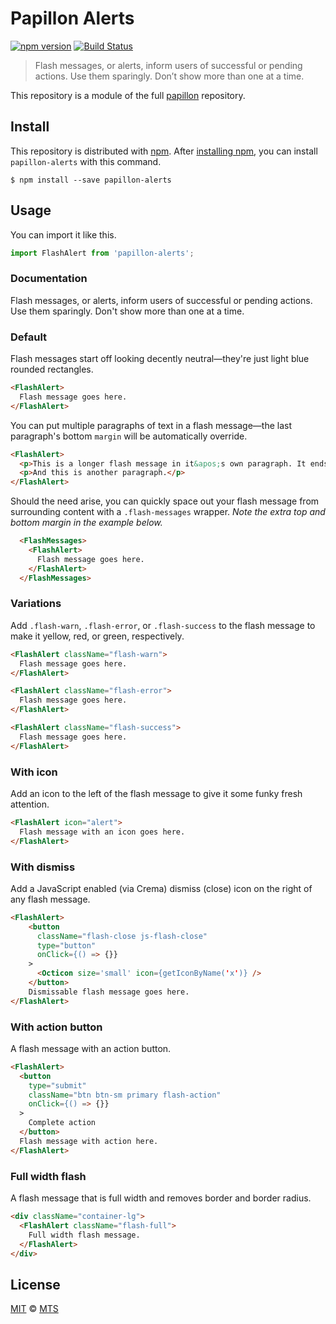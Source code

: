 # Papillon Alerts

[![npm version](https://img.shields.io/npm/v/papillon-alerts.svg)](https://www.npmjs.org/package/papillon-alerts)
[![Build Status](https://travis-ci.org/mts/papillon.svg?branch=master)](https://travis-ci.org/mts/papillon)

> Flash messages, or alerts, inform users of successful or pending actions. Use them sparingly. Don’t show more than one at a time.

This repository is a module of the full [papillon][papillon] repository.

## Install

This repository is distributed with [npm][npm]. After [installing npm][install-npm], you can install `papillon-alerts` with this command.

```
$ npm install --save papillon-alerts
```

## Usage

You can import it like this.

```javascript
import FlashAlert from 'papillon-alerts';
```

### Documentation

Flash messages, or alerts, inform users of successful or pending actions. Use them sparingly. Don't show more than one at a time.

### Default

Flash messages start off looking decently neutral—they're just light blue rounded rectangles.

```html
<FlashAlert>
  Flash message goes here.
</FlashAlert>
```

You can put multiple paragraphs of text in a flash message—the last paragraph's bottom `margin` will be automatically override.

```html
<FlashAlert>
  <p>This is a longer flash message in it&apos;s own paragraph. It ends up looking something like this. If we keep adding more text, it&apos;ll eventually wrap to a new line.</p>
  <p>And this is another paragraph.</p>
</FlashAlert>
```

Should the need arise, you can quickly space out your flash message from surrounding content with a `.flash-messages` wrapper. *Note the extra top and bottom margin in the example below.*

```html
  <FlashMessages>
    <FlashAlert>
      Flash message goes here.
    </FlashAlert>
  </FlashMessages>
```

### Variations

Add `.flash-warn`, `.flash-error`, or `.flash-success` to the flash message to make it yellow, red, or green, respectively.

```html
<FlashAlert className="flash-warn">
  Flash message goes here.
</FlashAlert>

<FlashAlert className="flash-error">
  Flash message goes here.
</FlashAlert>

<FlashAlert className="flash-success">
  Flash message goes here.
</FlashAlert>
```

### With icon

Add an icon to the left of the flash message to give it some funky fresh attention.

```html
<FlashAlert icon="alert">
  Flash message with an icon goes here.
</FlashAlert>
```

### With dismiss

Add a JavaScript enabled (via Crema) dismiss (close) icon on the right of any flash message.

```html
<FlashAlert>
    <button
      className="flash-close js-flash-close"
      type="button"
      onClick={() => {}}
    >
      <Octicon size='small' icon={getIconByName('x')} />
    </button>
    Dismissable flash message goes here.
</FlashAlert>
```

### With action button

A flash message with an action button.

```html
<FlashAlert>
  <button
    type="submit"
    className="btn btn-sm primary flash-action"
    onClick={() => {}}
  >
    Complete action
  </button>
  Flash message with action here.
</FlashAlert>
```

### Full width flash

A flash message that is full width and removes border and border radius.

```html
<div className="container-lg">
  <FlashAlert className="flash-full">
    Full width flash message.
  </FlashAlert>
</div>
```

## License

[MIT](./LICENSE) &copy; [MTS](https://github.com/mts)

[papillon]: https://github.com/mts/papillon
[docs]: https://github.com/mts/papillon/tree/master/packages/papillon-alerts
[npm]: https://www.npmjs.com/package/papillon-alerts
[install-npm]: https://docs.npmjs.com/getting-started/installing-node
[react]: https://github.com/facebook/react

